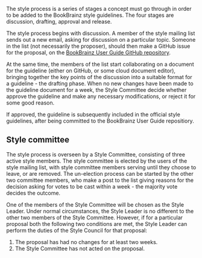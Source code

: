 The style process is a series of stages a concept must go through in order to be
added to the BookBrainz style guidelines. The four stages are discussion,
drafting, approval and release.

The style process begins with discussion. A member of the style mailing list
sends out a new email, asking for discussion on a particular topic. Someone in
the list (not necessarily the proposer), should then make a GitHub issue for the
proposal, on the [BookBrainz User Guide GitHub
repository](https://github.com/bookbrainz/bookbrainz-user-guide).

At the same time, the members of the list start collaborating on a document for
the guideline  (either on GitHub, or some cloud document editor), bringing
together the key points of the discussion into a suitable format for a guideline -
the drafting phase. When no new changes have been made to the guideline document
for a week, the Style Committee decide whether approve the guideline and make
any necessary modifications, or reject it for some good reason.

If approved, the guideline is subsequently included in the official style
guidelines, after being committed to the BookBrainz User Guide repositiory.

Style committee
---------------
The style process is overseen by a Style Committee, consisting of three active
style members. The style committee is elected by the users of the style mailing
list, with style committee members serving until they choose to leave, or are
removed. The un-election process can be started by the other two committee
members, who make a post to the list giving reasons for the decision asking for
votes to be cast within a week - the majority vote decides the outcome.

One of the members of the Style Committee will be chosen as the Style Leader.
Under normal circumstances, the Style Leader is no different to the other
two members of the Style Committee. However, if for a particular proposal
both the following two conditions are met, the Style Leader can perform the
duties of the Style Council for that proposal:

1. The proposal has had no changes for at least two weeks.
2. The Style Committee has not acted on the proposal.
